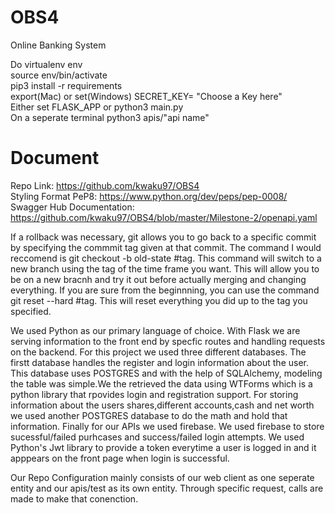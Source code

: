 # OBS4
Online Banking System

Do 
virtualenv env <br/>
source env/bin/activate <br/> 
pip3 install -r requirements <br/> 
export(Mac) or set(Windows) SECRET_KEY= "Choose a Key here" <br/>
Either set FLASK_APP or python3 main.py <br/>
On a seperate terminal python3 apis/"api name"

# Document  <br/> 
Repo Link: https://github.com/kwaku97/OBS4  <br/> 
Styling Format PeP8: https://www.python.org/dev/peps/pep-0008/  <br/> 
Swagger Hub Documentation: https://github.com/kwaku97/OBS4/blob/master/Milestone-2/openapi.yaml  <br/> 

If a rollback was necessary, git allows you to go back to a specific commit by specifying the commmit tag given at that commit. The command I would reccomend is  git checkout -b old-state #tag. This command will switch to a new branch using the tag of the time frame you want. This will allow you to be on a new bracnh and try it out before actually merging and changing everything. If you are sure from the beginnning, you can use the command git reset --hard #tag. This will reset everything you did up to the tag you specified. 

We used Python as our primary language of choice. With Flask we are serving information to the front end by specfic routes and handling requests on the backend. For this project we used three different databases. The firstt database handles the register and login information about the user. This database uses POSTGRES and with the help of SQLAlchemy, modeling the table was simple.We the retrieved the data using WTForms which is a python library that rpovides login and registration support. For storing information about the users shares,different accounts,cash and net worth we used another POSTGRES database to do the math and hold that information. Finally for our APIs we used firebase. We used firebase to store sucessful/failed purhcases and success/failed login attempts. We used Python's Jwt library to provide a token everytime a user is logged in and it apppears on the front page when login is successful. 

Our Repo Configuration mainly consists of our web client as one seperate entity and our apis/test as its own entity. Through specific request, calls are made to make that conenction. 
